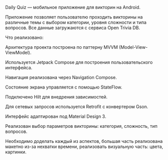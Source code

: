 Daily Quiz — мобильное приложение для викторин на Android.

Приложение позволяет пользователю проходить викторины на различные темы с выбором категории, уровня сложности и типа вопросов. Все данные загружаются с сервиса Open Trivia DB.


Что реализовано:

Архитектура проекта построена по паттерну MVVM (Model-View-ViewModel).

Используется Jetpack Compose для построения пользовательского интерфейса.

Навигация реализована через Navigation Compose.

Состояние экрана управляется с помощью StateFlow.

Подключено Hilt для внедрения зависимостей.

Для сетевых запросов используется Retrofit с конвертером Gson.

Интерфейс адаптирован под Material Design 3.

Реализован выбор параметров викторины: категория, сложность, тип вопросов.


Необходимо доделать каждый из аспектов, большая часть реализована макетно из-за нехватки времени, реализовать визуальную часть: цвета, картинки.
